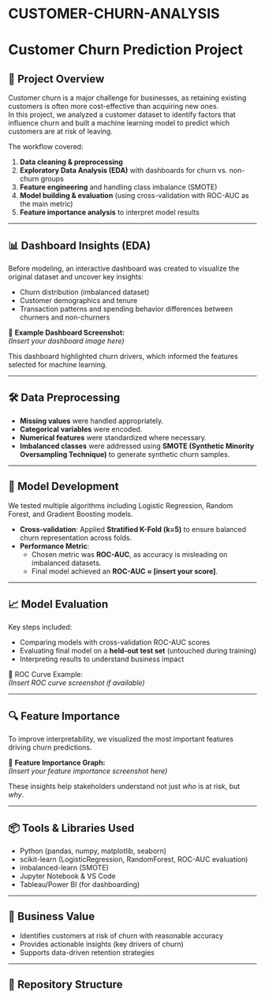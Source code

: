 # CUSTOMER-CHURN-ANALYSIS
# Customer Churn Prediction Project  

## 📌 Project Overview  
Customer churn is a major challenge for businesses, as retaining existing customers is often more cost-effective than acquiring new ones.  
In this project, we analyzed a customer dataset to identify factors that influence churn and built a machine learning model to predict which customers are at risk of leaving.  

The workflow covered:  
1. **Data cleaning & preprocessing**  
2. **Exploratory Data Analysis (EDA)** with dashboards for churn vs. non-churn groups  
3. **Feature engineering** and handling class imbalance (SMOTE)  
4. **Model building & evaluation** (using cross-validation with ROC-AUC as the main metric)  
5. **Feature importance analysis** to interpret model results  

---

## 📊 Dashboard Insights (EDA)  
Before modeling, an interactive dashboard was created to visualize the original dataset and uncover key insights:  
- Churn distribution (imbalanced dataset)  
- Customer demographics and tenure  
- Transaction patterns and spending behavior differences between churners and non-churners  

📌 **Example Dashboard Screenshot:**  
*(Insert your dashboard image here)*  

This dashboard highlighted churn drivers, which informed the features selected for machine learning.  

---

## 🛠 Data Preprocessing  
- **Missing values** were handled appropriately.  
- **Categorical variables** were encoded.  
- **Numerical features** were standardized where necessary.  
- **Imbalanced classes** were addressed using **SMOTE (Synthetic Minority Oversampling Technique)** to generate synthetic churn samples.  

---

## 🤖 Model Development  
We tested multiple algorithms including Logistic Regression, Random Forest, and Gradient Boosting models.  

- **Cross-validation**: Applied **Stratified K-Fold (k=5)** to ensure balanced churn representation across folds.  
- **Performance Metric**:  
  - Chosen metric was **ROC-AUC**, as accuracy is misleading on imbalanced datasets.  
  - Final model achieved an **ROC-AUC ≈ [insert your score]**.  

---

## 📈 Model Evaluation  
Key steps included:  
- Comparing models with cross-validation ROC-AUC scores  
- Evaluating final model on a **held-out test set** (untouched during training)  
- Interpreting results to understand business impact  

📌 ROC Curve Example:  
*(Insert ROC curve screenshot if available)*  

---

## 🔍 Feature Importance  
To improve interpretability, we visualized the most important features driving churn predictions.  

📌 **Feature Importance Graph:**  
*(Insert your feature importance screenshot here)*  

These insights help stakeholders understand not just *who* is at risk, but *why*.  

---

## 📦 Tools & Libraries Used  
- Python (pandas, numpy, matplotlib, seaborn)  
- scikit-learn (LogisticRegression, RandomForest, ROC-AUC evaluation)  
- imbalanced-learn (SMOTE)  
- Jupyter Notebook & VS Code  
- Tableau/Power BI (for dashboarding)  

---

## 🚀 Business Value  
- Identifies customers at risk of churn with reasonable accuracy  
- Provides actionable insights (key drivers of churn)  
- Supports data-driven retention strategies  

---

## 📂 Repository Structure  


